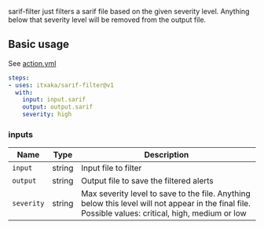 sarif-filter just filters a sarif file based on the given severity level. Anything below that severity level will be removed from the output file.

## Basic usage

See [action.yml](action.yml)

```yaml
steps:
- uses: itxaka/sarif-filter@v1
  with:
    input: input.sarif
    output: output.sarif
    severity: high
```

### inputs


| Name               | Type        | Description                                                                                                                                                                       |
|--------------------|-------------|-----------------------------------------------------------------------------------------------------------------------------------------------------------------------------------|
| `input`        | string    | Input file to filter    |
| `output`            | string    | Output file to save the filtered alerts                        |
| `severity`      | string        | Max severity level to save to the file. Anything below this level will not appear in the final file. Possible values: critical, high, medium or low                                                                                                                                          |
